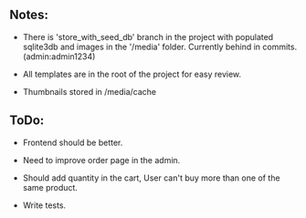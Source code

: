 ## Notes:
  * There is 'store_with_seed_db' branch in the project with populated sqlite3db and images in the '/media' folder. Currently behind in commits. (admin:admin1234)

  * All templates are in the root of the project for easy review.

  * Thumbnails stored in /media/cache


## ToDo:
  * Frontend should be better.

  * Need to improve order page in the admin.

  * Should add quantity in the cart, User can't buy more than one of the same product.

  * Write tests.
